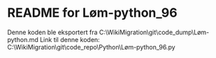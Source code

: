 # README for Løm-python_96
Denne koden ble eksportert fra C:\WikiMigration\git\code_dump\Løm-python.md
Link til denne koden: C:\WikiMigration\git\code_repo\Python\Løm-python_96.py

